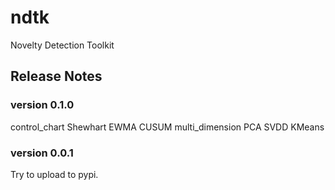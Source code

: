 # ndtk

Novelty Detection Toolkit

## Release Notes 

### version 0.1.0
control_chart
Shewhart
EWMA
CUSUM
multi_dimension
PCA
SVDD
KMeans


### version 0.0.1
Try to upload to pypi.
